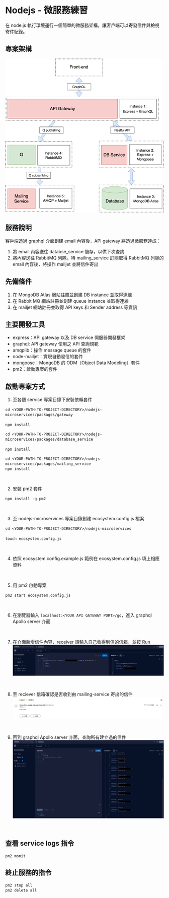 # Nodejs - 微服務練習
在 node.js 執行環境運行一個簡單的微服務架構，讓客戶端可以寄發信件與檢視寄件紀錄。

## 專案架構
![image](/readme/nodejs-microservices.drawio.png)

## 服務說明
客戶端透過 graphql 介面創建 email 內容後，API gateway 將透過微服務達成：
1. 將 email 內容送往 databse_service 儲存，以供下次查詢
2. 將內容送往 RabbitMQ 列隊。待 mailing_service 訂閱取得 RabbitMQ 列隊的 email 內容後，將操作 mailjet 並將信件寄出

## 先備條件
1. 在 MongoDB Atlas 網站註冊並創建 DB instance 並取得連線
2. 在 Rabbit MQ 網站註冊並創建 queue instance 並取得連線
3. 在 mailjet 網站註冊並取得 API keys 和 Sender address 等資訊

## 主要開發工具
* express：API gateway 以及 DB service 伺服器開發框架
* graphql: API gateway 使用之 API 查詢規範
* amqplib：操作 message queue 的套件
* node-mailjet：實現自動發信的套件
* mongoose：MongoDB 的 ODM（Object Data Modeling）套件
* pm2：啟動專案的套件

## 啟動專案方式
1. 至各個 service 專案目錄下安裝依賴套件
```
cd <YOUR-PATH-TO-PROJECT-DIRECTORY>/nodejs-microservices/packages/gateway

npm install
```

```
cd <YOUR-PATH-TO-PROJECT-DIRECTORY>/nodejs-microservices/packages/database_service

npm install
```

```
cd <YOUR-PATH-TO-PROJECT-DIRECTORY>/nodejs-microservices/packages/mailing_service
npm install
```
<br/>

2. 安裝 pm2 套件
```
npm install -g pm2
```
<br/>

3. 至 nodejs-microservices 專案目錄創建 ecosystem.config.js
檔案
```
cd <YOUR-PATH-TO-PROJECT-DIRECTORY>/nodejs-microservices

touch ecosystem.config.js
```
<br/>

4. 依照 ecosystem.config.example.js 範例在 ecosystem.config.js 填上相應資料
<br/>

5. 用 pm2 啟動專案
```
pm2 start ecosystem.config.js
```
<br/>

6. 在瀏覽器輸入 ```localhost:<YOUR API GATEWAY PORT>/gq```，進入 graphql Apollo server 介面
<br/>

7. 在介面新增信件內容，receiver 請輸入自己收得到信的信箱，並按 Run
![image](/readme/graphql-mutation.png)
<br/>

8. 至 reciever 信箱確認是否收到由 mailing-service 寄出的信件
![image](/readme/recieve-email.png)
<br/>

9. 回到 graphql Apollo server 介面，查詢所有建立過的信件
![image](/readme/graphql-query.png)
<br/>

## 查看 service logs 指令
```
pm2 monit
```

## 終止服務的指令
```
pm2 stop all 
pm2 delete all
```








